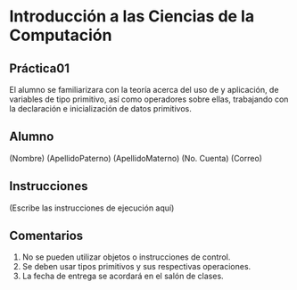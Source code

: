 # Introducción a las Ciencias de la Computación
## Práctica01
El alumno se familiarizara con la teoría acerca del uso de y aplicación, de variables de tipo
primitivo, así como operadores sobre ellas, trabajando con la declaración e inicialización de
datos primitivos.

## Alumno
(Nombre) (ApellidoPaterno) (ApellidoMaterno)
(No. Cuenta)
(Correo)

## Instrucciones
(Escribe las instrucciones de ejecución aquí)

## Comentarios
1. No se pueden utilizar objetos o instrucciones de control.
2. Se deben usar tipos primitivos y sus respectivas operaciones.
3. La fecha de entrega se acordará en el salón de clases.